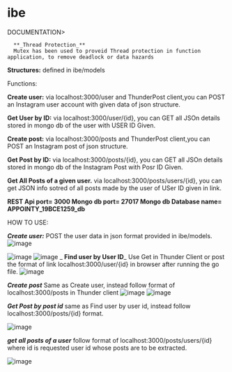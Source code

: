 # ibe

DOCUMENTATION>

      **_Thread Protection_**
      Mutex has been used to proveid Thread protection in function application, to remove deadlock or data hazards



**Structures:**
defined in ibe/models

Functions:

**Create user:**
via localhost:3000/user and ThunderPost client,you can POST an Instagram user account with given data of json structure.

**Get User by ID:**
via localhost:3000/user/{id}, you can GET all JSOn details stored in mongo db of the user with USER ID Given.

**Create post:**
via localhost:3000/posts and ThunderPost client,you can POST an Instagram post of json structure.

**Get Post by ID:**
via localhost:3000/posts/{id}, you can GET all JSOn details stored in mongo db of the Instagram Post with Posr ID Given.

**Get All Posts of a given user.**
via localhost:3000/posts/users/{id}, you can get JSON info sotred of all posts made by the user of USer ID given in link.

**REST Api port= 3000
Mongo db port= 27017
Mongo db Database name= APPOINTY_19BCE1259_db**


HOW TO USE:

_**Create user:**_
POST the user data in json format provided in ibe/models.
![image](https://user-images.githubusercontent.com/84318539/136667055-f6aa8436-15bd-42b7-994c-9bd0efb60bb9.png)

![image](https://user-images.githubusercontent.com/84318539/136667071-1d6ca35c-aa1b-4d28-8474-ad4a13702ec4.png)
![image](https://user-images.githubusercontent.com/84318539/136667079-b22e1ab4-7fc8-473b-83e5-3b1d21cb79ae.png)
_
**Find user by User ID**_
Use Get in Thunder Client or post the format of link localhost:3000/user/{id} in browser after running the go file.
![image](https://user-images.githubusercontent.com/84318539/136667419-9f93995a-8007-4c21-9b0a-bc4c5a5e1e99.png)

_**Create post**_
Same as Create user, instead follow format of localhost:3000/posts in Thunder client
![image](https://user-images.githubusercontent.com/84318539/136667452-200f1c0d-9948-4400-aa6a-65c59fedceeb.png)
![image](https://user-images.githubusercontent.com/84318539/136667459-3f1024d0-f3b1-4ec4-8693-e86417256cfb.png)

_**Get Post by post id**_
same as Find user by user id, instead follow localhost:3000/posts/{id} format.

![image](https://user-images.githubusercontent.com/84318539/136667491-99762daf-a758-4d0f-874a-70ee9c9b2dfb.png)


**_get all posts of a user_**
follow format of localhost:3000/posts/users/{id} where id is requested user id whose posts are to be extracted.

![image](https://user-images.githubusercontent.com/84318539/136667540-b7a204d5-bc91-448c-b475-3c5f08bb5530.png)


